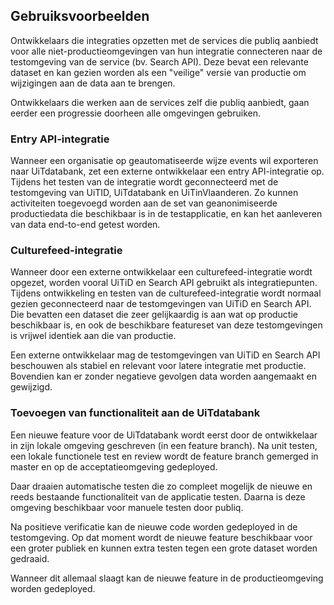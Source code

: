 ---
---

## Gebruiksvoorbeelden

Ontwikkelaars die integraties opzetten met de services die publiq
aanbiedt voor alle niet-productieomgevingen van hun integratie connecteren
naar de testomgeving van de service (bv. Search API). Deze bevat een relevante
dataset en kan gezien worden als een "veilige" versie van productie om wijzigingen aan de data aan
te brengen.

Ontwikkelaars die werken aan de services zelf die publiq aanbiedt, gaan eerder
een progressie doorheen alle omgevingen gebruiken.

### Entry API-integratie

Wanneer een organisatie op geautomatiseerde wijze events wil exporteren naar UiTdatabank,
zet een externe ontwikkelaar een entry API-integratie op. Tijdens het testen van de integratie wordt geconnecteerd met
de testomgeving van UiTID, UiTdatabank en UiTinVlaanderen. Zo kunnen activiteiten toegevoegd worden
aan de set van geanonimiseerde productiedata die beschikbaar is in de testapplicatie, en kan het aanleveren van data end-to-end getest worden.


### Culturefeed-integratie

Wanneer door een externe ontwikkelaar een culturefeed-integratie wordt opgezet,
worden vooral UiTiD en Search API gebruikt als integratiepunten. Tijdens
ontwikkeling en testen van de culturefeed-integratie wordt normaal gezien
geconnecteerd naar de testomgevingen van UiTiD en Search API. Die bevatten een
dataset die zeer gelijkaardig is aan wat op productie beschikbaar is, en ook de
beschikbare featureset van deze testomgevingen is vrijwel identiek aan die van
productie.

Een externe ontwikkelaar mag de testomgevingen van UiTiD en Search API
beschouwen als stabiel en relevant voor latere integratie met productie.
Bovendien kan er zonder negatieve gevolgen data worden aangemaakt en gewijzigd.

### Toevoegen van functionaliteit aan de UiTdatabank

Een nieuwe feature voor de UiTdatabank wordt eerst door de ontwikkelaar in zijn
lokale omgeving geschreven (in een feature branch). Na unit testen, een lokale
functionele test en review wordt de feature branch gemerged in master en op de
acceptatieomgeving gedeployed.

Daar draaien automatische testen die zo compleet mogelijk de nieuwe en reeds
bestaande functionaliteit van de applicatie testen.  Daarna is deze omgeving
beschikbaar voor manuele testen door publiq.

Na positieve verificatie kan de nieuwe code worden gedeployed in de testomgeving.
Op dat moment wordt de nieuwe feature beschikbaar voor een groter
publiek en kunnen extra testen tegen een grote dataset worden gedraaid.

Wanneer dit allemaal slaagt kan de nieuwe feature in de productieomgeving
worden gedeployed.
